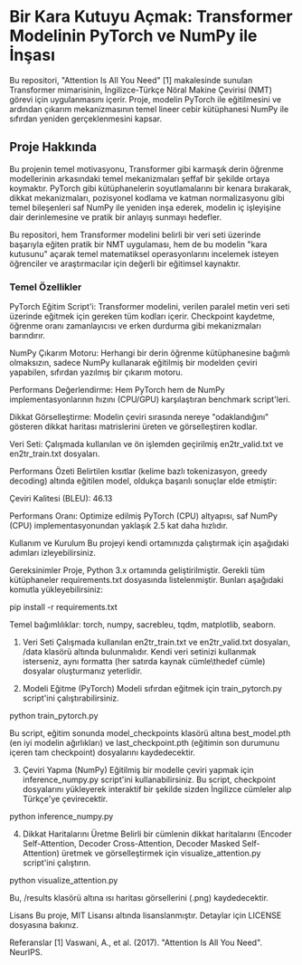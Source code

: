 # Bir Kara Kutuyu Açmak: Transformer Modelinin PyTorch ve NumPy ile İnşası
Bu repositori, "Attention Is All You Need" [1] makalesinde sunulan Transformer mimarisinin, İngilizce-Türkçe Nöral Makine Çevirisi (NMT) görevi için uygulanmasını içerir. Proje, modelin PyTorch ile eğitilmesini ve ardından çıkarım mekanizmasının temel lineer cebir kütüphanesi NumPy ile sıfırdan yeniden gerçeklenmesini kapsar.

## Proje Hakkında
Bu projenin temel motivasyonu, Transformer gibi karmaşık derin öğrenme modellerinin arkasındaki temel mekanizmaları şeffaf bir şekilde ortaya koymaktır. PyTorch gibi kütüphanelerin soyutlamalarını bir kenara bırakarak, dikkat mekanizmaları, pozisyonel kodlama ve katman normalizasyonu gibi temel bileşenleri saf NumPy ile yeniden inşa ederek, modelin iç işleyişine dair derinlemesine ve pratik bir anlayış sunmayı hedefler.

Bu repositori, hem Transformer modelini belirli bir veri seti üzerinde başarıyla eğiten pratik bir NMT uygulaması, hem de bu modelin "kara kutusunu" açarak temel matematiksel operasyonlarını incelemek isteyen öğrenciler ve araştırmacılar için değerli bir eğitimsel kaynaktır.

### Temel Özellikler
PyTorch Eğitim Script'i: Transformer modelini, verilen paralel metin veri seti üzerinde eğitmek için gereken tüm kodları içerir. Checkpoint kaydetme, öğrenme oranı zamanlayıcısı ve erken durdurma gibi mekanizmaları barındırır.

NumPy Çıkarım Motoru: Herhangi bir derin öğrenme kütüphanesine bağımlı olmaksızın, sadece NumPy kullanarak eğitilmiş bir modelden çeviri yapabilen, sıfırdan yazılmış bir çıkarım motoru.

Performans Değerlendirme: Hem PyTorch hem de NumPy implementasyonlarının hızını (CPU/GPU) karşılaştıran benchmark script'leri.

Dikkat Görselleştirme: Modelin çeviri sırasında nereye "odaklandığını" gösteren dikkat haritası matrislerini üreten ve görselleştiren kodlar.

Veri Seti: Çalışmada kullanılan ve ön işlemden geçirilmiş en2tr_valid.txt ve en2tr_train.txt dosyaları.

Performans Özeti
Belirtilen kısıtlar (kelime bazlı tokenizasyon, greedy decoding) altında eğitilen model, oldukça başarılı sonuçlar elde etmiştir:

Çeviri Kalitesi (BLEU): 46.13

Performans Oranı: Optimize edilmiş PyTorch (CPU) altyapısı, saf NumPy (CPU) implementasyonundan yaklaşık 2.5 kat daha hızlıdır.

Kullanım ve Kurulum
Bu projeyi kendi ortamınızda çalıştırmak için aşağıdaki adımları izleyebilirsiniz.

Gereksinimler
Proje, Python 3.x ortamında geliştirilmiştir. Gerekli tüm kütüphaneler requirements.txt dosyasında listelenmiştir. Bunları aşağıdaki komutla yükleyebilirsiniz:

pip install -r requirements.txt

Temel bağımlılıklar: torch, numpy, sacrebleu, tqdm, matplotlib, seaborn.

1. Veri Seti
Çalışmada kullanılan en2tr_train.txt ve en2tr_valid.txt dosyaları, /data klasörü altında bulunmalıdır. Kendi veri setinizi kullanmak isterseniz, aynı formatta (her satırda kaynak cümle\thedef cümle) dosyalar oluşturmanız yeterlidir.

2. Modeli Eğitme (PyTorch)
Modeli sıfırdan eğitmek için train_pytorch.py script'ini çalıştırabilirsiniz.

python train_pytorch.py

Bu script, eğitim sonunda model_checkpoints klasörü altına best_model.pth (en iyi modelin ağırlıkları) ve last_checkpoint.pth (eğitimin son durumunu içeren tam checkpoint) dosyalarını kaydedecektir.

3. Çeviri Yapma (NumPy)
Eğitilmiş bir modelle çeviri yapmak için inference_numpy.py script'ini kullanabilirsiniz. Bu script, checkpoint dosyalarını yükleyerek interaktif bir şekilde sizden İngilizce cümleler alıp Türkçe'ye çevirecektir.

python inference_numpy.py

4. Dikkat Haritalarını Üretme
Belirli bir cümlenin dikkat haritalarını (Encoder Self-Attention, Decoder Cross-Attention, Decoder Masked Self-Attention) üretmek ve görselleştirmek için visualize_attention.py script'ini çalıştırın.

python visualize_attention.py

Bu, /results klasörü altına ısı haritası görsellerini (.png) kaydedecektir.

Lisans
Bu proje, MIT Lisansı altında lisanslanmıştır. Detaylar için LICENSE dosyasına bakınız.

Referanslar
[1] Vaswani, A., et al. (2017). "Attention Is All You Need". NeurIPS.
